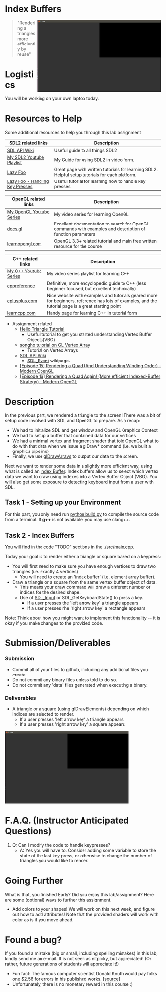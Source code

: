 # Index Buffers

<img align="right" src="./media/lab.png" width="400px" alt="picture">

> "Rendering a triangles more efficiently by reuse"

# Logistics

You will be working on your own laptop today.

# Resources to Help

Some additional resources to help you through this lab assignment

| SDL2 related links                                    | Description                       |
| --------------------------------------------------    | --------------------------------- |
| [SDL API Wiki](https://wiki.libsdl.org/APIByCategory) | Useful guide to all things SDL2   |
| [My SDL2 Youtube Playlist](https://www.youtube.com/playlist?list=PLvv0ScY6vfd-p1gSnbQhY7vMe2rng0IL0) | My Guide for using SDL2 in video form.   |
| [Lazy Foo](http://lazyfoo.net/tutorials/SDL/)         | Great page with written tutorials for learning SDL2. Helpful setup tutorials for each platform. |
| [Lazy Foo - Handling Key Presses](https://lazyfoo.net/tutorials/SDL/04_key_presses/index.php) | Useful tutorial for learning how to handle key presses | 

| OpenGL related links                                | Description                       |
| --------------------------------------------------  | --------------------------------- |
| [My OpenGL Youtube Series](https://www.youtube.com/playlist?list=PLvv0ScY6vfd9zlZkIIqGDeG5TUWswkMox) | My video series for learning OpenGL |
| [docs.gl](http://docs.gl)                           | Excellent documentation to search for OpenGL commands with examples and description of function parameters   |
| [learnopengl.com](https://learnopengl.com)          | OpenGL 3.3+ related tutorial and main free written resource for the course   |


| C++ related links                                   | Description                       |
| --------------------------------------------------  | --------------------------------- |
| [My C++ Youtube Series](https://www.youtube.com/playlist?list=PLvv0ScY6vfd8j-tlhYVPYgiIyXduu6m-L) | My video series playlist for learning C++ |
| [cppreference](https://en.cppreference.com/w/)      | Definitive, more encyclopedic guide to C++ (less beginner focused, but excellent technically) |
| [cplusplus.com](http://www.cplusplus.com)           | Nice website with examples and tutorials geared more for beginners, reference has lots of examples, and the tutorial page is a great starting point |
| [learncpp.com](https://www.learncpp.com/)           | Handy page for learning C++ in tutorial form   |


- Assignment related 
	- [Hello Triangle Tutorial](https://learnopengl.com/Getting-started/Hello-Triangle)
		- Useful tutorial to get you started understanding Vertex Buffer Objects(VBO)
	- [songho tutorial on GL Vertex Array](http://www.songho.ca/opengl/gl_vertexarray.html)
	  - Tutorial on Vertex Arrays
	- [SDL API Wiki](https://wiki.libsdl.org/CategoryAPI)
	  - [SDL_Event](https://wiki.libsdl.org/SDL_Event) wikipage.
   - [[Episode 15] Rendering a Quad (And Understanding Winding Order) - Modern OpenGL](https://www.youtube.com/watch?v=QjmPjT-Iheg&list=PLvv0ScY6vfd9zlZkIIqGDeG5TUWswkMox&index=16)
   - [[Episode 16] Rendering a Quad Again! (More efficient Indexed-Buffer Strategy) - Modern OpenGL](https://www.youtube.com/watch?v=JUBBGRuf1CM&list=PLvv0ScY6vfd9zlZkIIqGDeG5TUWswkMox&index=17)

# Description

In the previous part, we rendered a triangle to the screen! There was a bit of setup code involved with SDL and OpenGL to prepare. As a recap:

* We had to initialize SDL and get window and OpenGL Graphics Context
* We had to setup a buffer that contained data for our vertices
* We had a minimal vertex and fragment shader that told OpenGL what to do with that data when we issue a glDraw* command (i.e. we built a graphics pipeline)
* Finally, we use [glDrawArrays](http://docs.gl/gl3/glDrawArrays) to output our data to the screen.

Next we want to render some data in a slightly more efficient way, using what is called an [Index Buffer](https://openglbook.com/chapter-3-index-buffer-objects-and-primitive-types.html). Index buffers allow us to select which vertex data we want to draw using indexes into a Vertex Buffer Object (VBO). You will also get some exposure to detecting keyboard input from a user with SDL.

## Task 1 - Setting up your Environment

For this part, you only need run [python build.py](./build.py) to compile the source code from a terminal. If **g++** is not available, you may use clang++.

## Task 2 - Index Buffers

You will find in the code "TODO" sections in the [./src/main.cpp](./src/main.cpp).

Today your goal is to render either a triangle or square based on a keypress:

- You will first need to make sure you have enough vertices to draw two triangles (i.e. exactly 4 vertices)
	- You will need to create an 'index buffer' (i.e. element array buffer).
- Draw a triangle or a square from the same vertex buffer object of data.
    - This means your draw command will draw a different number of indices for the desired shape.
    - Use of [SDL_Input](https://wiki.libsdl.org/APIByCategory#Input_Events) or SDL_GetKeyboardState() to press a key.
      - If a user presses the 'left arrow key' a triangle appears
      - If a user presses rhe 'right arrow key' a rectangle appears

Note: Think about how you might want to implement this functionality -- it is okay if you make changes to the provided code.

# Submission/Deliverables

### Submission

- Commit all of your files to github, including any additional files you create.
- Do not commit any binary files unless told to do so.
- Do not commit any 'data' files generated when executing a binary.

### Deliverables

- A triangle or a square (using glDrawElements) depending on which indices are selected to render.
    - If a user presses 'left arrow key' a triangle appears
    - If a user presses 'right arrow key' a square appears
  
<img align="center" src="./media/lab.png" width="400px" alt="picture">

# F.A.Q. (Instructor Anticipated Questions)

1. Q: Can I modify the code to handle keypresses?
	- A: Yes you will have to. Consider adding some variable to store the state of the last key press, or otherwise to change the number of triangles you would like to render.

# Going Further

What is that, you finished Early? Did you enjoy this lab/assignment? Here are some (optional) ways to further this assignment.

- Add colors to your shapes! We will work on this next week, and figure out how to add attributes! Note that the provided shaders will work with color as is if you move ahead.

# Found a bug?

If you found a mistake (big or small, including spelling mistakes) in this lab, kindly send me an e-mail. It is not seen as nitpicky, but appreciated! (Or rather, future generations of students will appreciate it!)

- Fun fact: The famous computer scientist Donald Knuth would pay folks one $2.56 for errors in his published works. [[source](https://en.wikipedia.org/wiki/Knuth_reward_check)]
- Unfortunately, there is no monetary reward in this course :)
